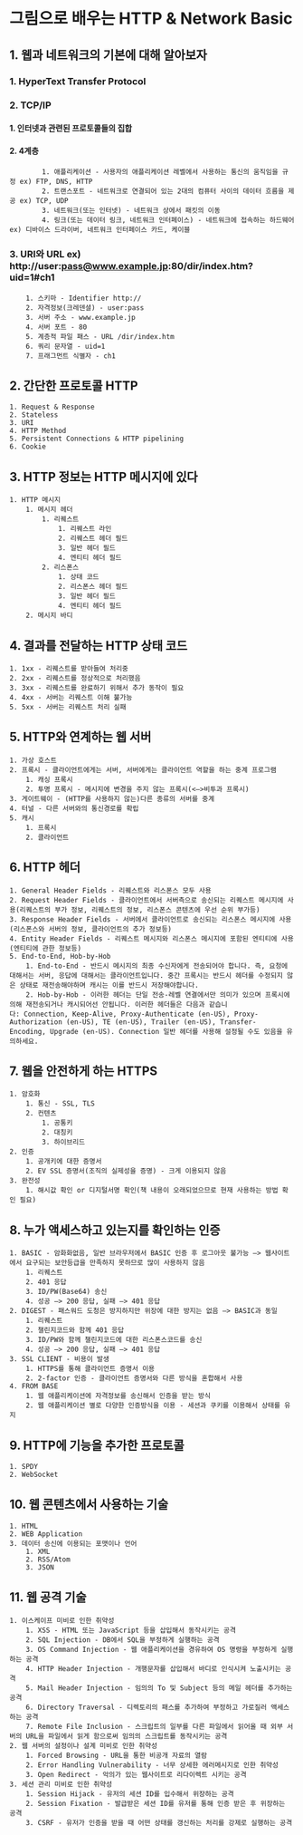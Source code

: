 그림으로 배우는 HTTP & Network Basic
================================
## 1. 웹과 네트워크의 기본에 대해 알아보자
###    1. HyperText Transfer Protocol
###    2. TCP/IP
####        1. 인터넷과 관련된 프로토콜들의 집합
####        2. 4계층
            1. 애플리케이션 - 사용자의 애플리케이션 레벨에서 사용하는 통신의 움직임을 규정 ex) FTP, DNS, HTTP
            2. 트랜스포트 - 네트워크로 연결되어 있는 2대의 컴퓨터 사이의 데이터 흐름을 제공 ex) TCP, UDP
            3. 네트워크(또는 인터넷) - 네트워크 상에서 패킷의 이동
            4. 링크(또는 데이터 링크, 네트워크 인터페이스) - 네트워크에 접속하는 하드웨어 ex) 디바이스 드라이버, 네트워크 인터페이스 카드, 케이블
###    3. URI와 URL ex) http://user:pass@www.example.jp:80/dir/index.htm?uid=1#ch1
        1. 스키마 - Identifier http://
        2. 자격정보(크레덴셜) - user:pass
        3. 서버 주소 - www.example.jp
        4. 서버 포트 - 80
        5. 계층적 파일 패스 - URL /dir/index.htm
        6. 쿼리 문자열 - uid=1
        7. 프래그먼트 식별자 - ch1
## 2. 간단한 프로토콜 HTTP
    1. Request & Response
    2. Stateless
    3. URI
    4. HTTP Method
    5. Persistent Connections & HTTP pipelining
    6. Cookie
## 3. HTTP 정보는 HTTP 메시지에 있다
    1. HTTP 메시지
        1. 메시지 헤더
            1. 리퀘스트
                1. 리퀘스트 라인
                2. 리퀘스트 헤더 필드
                3. 일반 헤더 필드
                4. 엔티티 헤더 필드
            2. 리스폰스
                1. 상태 코드
                2. 리스폰스 헤더 필드
                3. 일반 헤더 필드
                4. 엔티티 헤더 필드
        2. 메시지 바디
## 4. 결과를 전달하는 HTTP 상태 코드
    1. 1xx - 리퀘스트를 받아들여 처리중
    2. 2xx - 리퀘스트를 정상적으로 처리했음
    3. 3xx - 리퀘스트를 완료하기 위해서 추가 동작이 필요
    4. 4xx - 서버는 리퀘스트 이해 불가능
    5. 5xx - 서버는 리퀘스트 처리 실패
## 5. HTTP와 연계하는 웹 서버
    1. 가상 호스트
    2. 프록시 - 클라이언트에게는 서버, 서버에게는 클라이언트 역할을 하는 중계 프로그램
        1. 캐싱 프록시
        2. 투명 프록시 - 메시지에 변경을 주지 않는 프록시(<—>비투과 프록시)
    3. 게이트웨이 - (HTTP를 사용하지 않는)다른 종류의 서버를 중계
    4. 터널 - 다른 서버와의 통신경로를 확립
    5. 캐시
        1. 프록시
        2. 클라이언트
## 6. HTTP 헤더
    1. General Header Fields - 리퀘스트와 리스폰스 모두 사용
    2. Request Header Fields - 클라이언트에서 서버측으로 송신되는 리퀘스트 메시지에 사용(리퀘스트의 부가 정보, 리퀘스트의 정보, 리스폰스 콘텐츠에 우선 순위 부가등)
    3. Response Header Fields - 서버에서 클라이언트로 송신되는 리스폰스 메시지에 사용(리스폰스와 서버의 정보, 클라이언트의 추가 정보등)
    4. Entity Header Fields - 리퀘스트 메시지와 리스폰스 메시지에 포함된 엔티티에 사용(엔티티에 관한 정보등)
    5. End-to-End, Hob-by-Hob
        1. End-to-End - 반드시 메시지의 최종 수신자에게 전송되어야 합니다. 즉, 요청에 대해서는 서버, 응답에 대해서는 클라이언트입니다. 중간 프록시는 반드시 헤더를 수정되지 않은 상태로 재전송해야하며 캐시는 이를 반드시 저장해야합니다.
        2. Hob-by-Hob - 이러한 헤더는 단일 전송-레벨 연결에서만 의미가 있으며 프록시에의해 재전송되거나 캐시되어선 안됩니다. 이러한 헤더들은 다음과 같습니다: Connection, Keep-Alive, Proxy-Authenticate (en-US), Proxy-Authorization (en-US), TE (en-US), Trailer (en-US), Transfer-Encoding, Upgrade (en-US). Connection 일반 헤더를 사용해 설정될 수도 있음을 유의하세요.
## 7. 웹을 안전하게 하는 HTTPS
    1. 암호화
        1. 통신 - SSL, TLS
        2. 컨텐츠
            1. 공통키
            2. 대칭키
            3. 하이브리드
    2. 인증
        1. 공개키에 대한 증명서
        2. EV SSL 증명서(조직의 실제성을 증명) - 크게 이용되지 않음
    3. 완전성
        1. 해시값 확인 or 디지털서명 확인(책 내용이 오래되었으므로 현재 사용하는 방법 확인 필요)
## 8. 누가 액세스하고 있는지를 확인하는 인증
    1. BASIC - 암화화없음, 일반 브라우저에서 BASIC 인증 후 로그아웃 불가능 —> 웹사이트에서 요구되는 보안등급을 만족하지 못하므로 많이 사용하지 않음
        1. 리퀘스트
        2. 401 응답
        3. ID/PW(Base64) 송신
        4. 성공 —> 200 응답, 실패 —> 401 응답
    2. DIGEST - 패스워드 도청은 방지하지만 위장에 대한 방지는 없음 —> BASIC과 동일
        1. 리퀘스트
        2. 챌린지코드와 함께 401 응답
        3. ID/PW와 함께 챌린지코드에 대한 리스폰스코드를 송신
        4. 성공 —> 200 응답, 실패 —> 401 응답
    3. SSL CLIENT - 비용이 발생
        1. HTTPS를 통해 클라이언트 증명서 이용
        2. 2-factor 인증 - 클라이언트 증명서와 다른 방식을 혼합해서 사용
    4. FROM BASE
        1. 웹 애플리케이션에 자격정보를 송신해서 인증을 받는 방식
        2. 웹 애플리케이션 별로 다양한 인증방식을 이용 - 세션과 쿠키를 이용해서 상태를 유지
## 9. HTTP에 기능을 추가한 프로토콜
    1. SPDY
    2. WebSocket
## 10. 웹 콘텐츠에서 사용하는 기술
    1. HTML
    2. WEB Application
    3. 데이터 송신에 이용되는 포맷이나 언어
        1. XML
        2. RSS/Atom
        3. JSON
## 11. 웹 공격 기술
    1. 이스케이프 미비로 인한 취약성
        1. XSS - HTML 또는 JavaScript 등을 삽입해서 동작시키는 공격
        2. SQL Injection - DB에서 SQL을 부정하게 실행하는 공격
        3. OS Command Injection - 웹 애플리케이션을 경유하여 OS 명령을 부정하게 실행하는 공격
        4. HTTP Header Injection - 개행문자를 삽입해서 바디로 인식시켜 노출시키는 공격
        5. Mail Header Injection - 임의의 To 및 Subject 등의 메일 헤더를 추가하는 공격
        6. Directory Traversal - 디렉토리의 패스를 추가하여 부정하고 가로질러 액세스하는 공격
        7. Remote File Inclusion - 스크립트의 일부를 다른 파일에서 읽어올 때 외부 서버의 URL을 파일에서 읽게 함으로써 임의의 스크립트를 동작시키는 공격
    2. 웹 서버의 설정이나 설계 미비로 인한 취약성
        1. Forced Browsing - URL을 통한 비공개 자료의 열람
        2. Error Handling Vulnerability - 너무 상세한 에러메시지로 인한 취약성
        3. Open Redirect - 악의가 있는 웹사이트로 리다이렉트 시키는 공격
    3. 세션 관리 미비로 인한 취약성
        1. Session Hijack - 유저의 세션 ID를 입수해서 위장하는 공격
        2. Session Fixation - 발급받은 세션 ID를 유저를 통해 인증 받은 후 위장하는 공격
        3. CSRF - 유저가 인증을 받을 때 어떤 상태를 갱신하는 처리를 강제로 실행하는 공격
